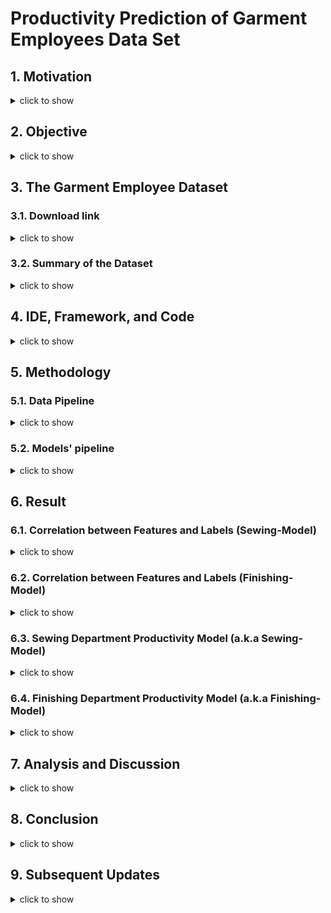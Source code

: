 # Productivity Prediction of Garment Employees Data Set 
## 1. Motivation
<details>
<summary>click to show</summary>

The garment industry is vital to human civilization and has a massive global demand.<br>

A modern garment production companies must track, analyse, and predict the productivity of their working teams in order to estimate their garment production capacity and ensure that production is completed on time. This is crucial in maintaining the company's reputation and avoid paying breach of contract penalties.<br>

Furthermore, a good prediction model is an essential tool in the development planning of a garment company because it provides the information to streamline the production lines and optimize the production efficiency.<br>

</details>

## 2. Objective
<details>
<summary>click to show</summary>
  
(i) Construct a good prediction model that can be used to predict the employee productivity in European garment Industry.<br>

(ii) Data mining to determine which attributes in the European garment industry are highly correlated with employee productivity.<br>

(iii) As a demonstration to show how to construct a dense neural network.<br>

(iv) As a demonstration to show how to do data cleaning, data preparation, data analysis and data exploration.<br>
  
</details>
  
## 3. The Garment Employee Dataset
### 3.1. Download link
<details>
<summary>click to show</summary>
You can get the dataset download link from <a href="http://archive.ics.uci.edu/ml/datasets/Productivity+Prediction+of+Garment+Employees">here</a>.
</details>
  
### 3.2. Summary of the Dataset
<details>
<summary>click to show</summary><br>
  
The data was collected from European countries in the year of 2015.<br>
  
There are 15 attributes in this dataset. We will make use of the first 14 attributes as the raw features and use them to launch a multilinear regression training by using a dense neural network. Our goal is to train a model that can predict the actual productivity, which is the last attribute of the dataset, with a targeted mean absolute error percentage of less than 10%.<br>

The 15 attributes in the dataset are summarized as below.<br>

01 date : Date in MM-DD-YYYY <br>
02 day : Day of the Week <br>
03 quarter : A portion of the month. A month was divided into four quarters <br>
04 department : Associated department with the instance <br>
05 team_no : Associated team number with the instance <br>
06 no_of_workers : Number of workers in each team <br>
07 no_of_style_change : Number of changes in the style of a particular product <br>
08 targeted_productivity : Targeted productivity set by the Authority for each team for each day <br>
09 smv : Standard Minute Value, it is the allocated time for a task <br>
10 wip : Work in progress. Includes the number of unfinished items for products <br>
11 over_time : Represents the amount of overtime by each team in minutes <br>
12 incentive : Represents the amount of financial incentive (in BDT) that enables or motivates a particular course of action <br>
13 idle_time : The amount of time when the production was interrupted due to several reasons <br>
14 idle_men : The number of workers who were idle due to production interruption <br>
15 actual_productivity : The actual % of productivity that was delivered by the workers. It ranges from 0-1. <br>
</details>

## 4. IDE, Framework, and Code
<details>
<summary>click to show</summary><br>
<a href="http://colab.research.google.com/">Google Colab</a> is used as the IDE(integrated development environment) for this project.<br>
The main frameworks utilised in this project were TensorFlow Keras, Pandas, Numpy, Scikit-Learn, Seaborn, and Matplotlib.<br><br>

My code: <br>

A.  [Sewing Department Productivity Model](Sewing_Model.ipynb) <br>

B.  [Finishing Department Productivity Model](Finishing_Model.ipynb) <br>

C.  [simplified-finishing department model](SimpleFinishing.py) <br> 
</details>

## 5. Methodology
### 5.1. Data Pipeline
<details>
<summary>click to show</summary><br>
Two models, namely the "Sewing Department Productivity Model" (a.k.a. Sewing-Model) and the "Finishing Department Productivity Model" (a.k.a. Finishing-Model), were constructed separately by using the same model pipeline. <br><br>
The differences between the models all stem from their data pipeline, as summarized as follows:<br>

<table class="center" div align="center">
  <tr>
    <th colspan="3">Data Pipeline</th>
  </tr>                                                          
  <tr>
    <th>Data\Model</th><th>Sewing-Model</th><th>Finishing-Model</th>
  </tr>
  <tr>
    <th>input data</th><td align="center">Sewing department data</td>
    <td align="center">Finishing department training data + all sewing department data</td>
  </tr>
  <tr>
    <th>typo of column name</th><td align="center">Replace ["Sweing", "Finishing "] by ["Sewing","Finishing"] </td><td align="center">Same</td>
  </tr>
  <tr>
    <th>typo of data value</th><td align="center">Replace "targeted_productivity" of index 663 from 0.07 to 0.7</td><td align="center">Same</td>
  </tr>
  <tr>
    <th>average_smv</th><td align="center">A new feature that obtained by dividing the smv by no of workers</td><td align="center">Same</td>
  </tr>
  <tr>
    <th>average_ot</th><td align="center">A new feature that obtained by dividing the overtime by no of workers</td><td align="center">Same</td>
  </tr>
  <tr>
    <th>wip(work in progress)</th><td align="center">Use the log function to reduce the skewness of the data</td><td align="center">The "wip" data is divided into four groups in order to keep the actual value of the finishing department within the margin of error. (It can be non-zero while still belonging to the lowest value group.)</td>
  </tr>
  <tr>
    <th>date</th><td align="center">Indexed by using chronological order</td><td align="center">Same</td>
  </tr>
  <tr>
    <th>day(weekday)</th><td align="center">Begin with the first consecutive working day in a week(Saturday)</td><td align="center">Same</td>
  </tr>
  <tr>
    <th>quarter(index of week in a month)</th><td align="center">Changed to integers</td><td align="center">Same</td>
  </tr>
  <tr>
    <th>month(/th)<td align="center">A new feature that extracted from the date</td><td align="center">Same</td>
  </tr>
  <tr>
    <th>day(in months)</th><td align="center">A new feature that extracted from the date</td><td align="center">Same</td>
  </tr>
  <tr>
    <th>team</th><td align="center">Replaced by the average productivity of the corresponding sewing team</td>
    <td align="center">Replaced by the average productivity of the corresponding departmental team</td>
  </tr>
  <tr>
    <th>train_test_split</th><td align="center">Test_size = 0.2</td>
    <td align="center">Test_size = 0.1 (a small test size is used due to the lacking of data)</td>
  </tr>
</table>
</details>

### 5.2. Models' pipeline 

<details>
<summary>click to show</summary><br>

Both models mentioned above are dense neural network models that are constructed by using the functional API approach.<br>
Below is the summary of the models:<br>
<p align="center"><img src="Image/model summary.png"></p>
</details>

## 6. Result
### 6.1. Correlation between Features and Labels (Sewing-Model)
<details>
<summary>click to show</summary>
  
#### 6.1.1. In the Raw Data
Please focus on the "actual productivity" column.<br>
<p align="center"><img width="800" height="600" src="Image/raw data heatmap.png"</p>

#### 6.1.2. In the Post-Processing Data
We see that the correlation between "team" and "actual productivity" has increased significantly.<br>
Now we have more features which has non-zero correlation with "actual productivity" to train the model, including "date", "quarter", "day"(weekday), "month", and "day_no" (day in a month).<br>   
  
<p align="center"><img width="1000" height="750" src="Image/Post-processing data(Sewing Model)heatmap.png"></p>

#### 6.1.3. After Data Segmentation
After data segmentation, the correlation between "incentive" and "actual productivity" become 10 times larger!<br>
Also, the correlation between "actual productivity" with the features such as "wip", "team","no of style change","idle time", and "day_no" is further improved.<br>
Despite there exists some minor decrease of the correlation between "actual productivity" with the features such as "no of worker", "month", and "day", the overall correlation betwwen the features and the "actual productivity" is greatly enhanced after the data segmentation.<br>
  
<p align="center"><img width="1200" height="900" src="Image/Final sewing data heatmap.png"></p>

</details>

### 6.2. Correlation between Features and Labels (Finishing-Model)
<details>
<summary>click to show</summary>

### 6.2.1 In the Finishing Department Data after Data Pre-Processing and Data Segmentation 
The correlations in the raw data are in 6.1.1.<br>
Here we can see that after we process the data, we have more features to train the model, and the correlation between "team" and "actual productivity" has increased significantly.<br>
However, since all "wip" data from the finishing department are single-valued, the correlation between it with the multi-valued actual productivity is zero.<br>

<p align="center"><img width="800" height="600" src="Image/finishing_heatmap_dense.png"></p>
  
### 6.2.2 In All Training Data in the Finishing Model
We can see that all features has non-zero correlation with the label, this means they are contributive to enhance the accuracy of the model.<br>

<p align="center"><img width="800" height="600" src="Image/finishing_training_data_heatmap.png"></p>

</details>
  
### 6.3. Sewing Department Productivity Model (a.k.a Sewing-Model)
<details>
<summary>click to show</summary>
Performance of the model:
  
<p align="left"><img src="Image/Sewing Model Stats.png"></p>

<p align="center"><img src="Image/sewing model plot.png"></p>

The shaded region is surrounded by a 95% confidence interval, within which we are 95% certain that the **mean value** of prediction lies.<br>
This shall not be confused with the dotted line, which is the 95% prediction interval, within which 95% of our prediction data is contained.
</details>

### 6.4. Finishing Department Productivity Model (a.k.a Finishing-Model)
<details>
<summary>click to show</summary>
Performance of the model:
<p align="left"><img src="Image/finishing_model_stats.png"></p>

<p align="center"><img src="Image/finishing_model_plot.png"></p>
</details>

## 7. Analysis and Discussion
<details>
<summary>click to show</summary><br>
"All models are wrong, but some are useful."~<a href="https://en.wikipedia.org/wiki/All_models_are_wrong">George Box</a> <br><br>

The Sewing-Model is reasonably well trained, as evidenced by its 95% correlation between its prediction and the actual data. The high correlation can be visually reflected in the plot(see section 6.3), as the 95%-confidence-interval passing through the origin, and the majority of the prediction data converged to a straight line. It also has a validation mean absolute percentage error(MAE) of 0.016(best model among 17 iterations) and a mean absolute percentage error of about 2.5%. The mean MAE of the Sewing-Model is about 0.02.<br>

<p align="center"><img src="Image/Sewing Model MAE Distribution.png"></p>

The Finishing-Model is significantly inferior to the Sewing-Model, as evidenced by its 62% correlation between its prediction and actual data. The plot (see section 6.4) clearly demonstrates this, as the 95%-confidence-interval does not pass through the origin and the majority of the prediction data appears less convergent. Besides, it has a validation mean absolute percentage error of 0.098 and a mean absolute percentage error of approximately 14%.<br>

Whatsoever, the linear fit in the Finishing-Model indicates that the prediction data increases linearly with the real data. Furthermore, the 0.62 correlation between the prediction data and the real data suggests that the model isn't all that bad. Therefore, it stands to reason that the Finishing-Model can be improved if more data is provided. <br>  

Data exploration reveals that the main difference between the Finishing-Model and the Sewing-Model in terms of data structure is that the Finishing-Model lacks all "wip" data. The result of poor fitting in the finising model indicates that "wip" is indeed a crucial variable that is highly correlated to employee productivity in the European garment industry.<br>

The other variables can also be checked in a similar manner. The targeted variable is first removed from the training features. The model is then retrained, and its prediction accuracy is compared to that of the previous model.<br>

Some may argue that the difference in results between the Sewing-Model and the Finishing-Model is due to differences in team attributes (the mean productivity), but I tested this theory by using the same mean in both models. The prediction accuracy of the Sewing-Model differs only slightly, and the model I presented in the data pipeline is actually marginally more accurate. This leads us to believe that the missing wip data is the primary cause of the inaccuracy of the Finishing-Model when compared to the Sewing-Model.<br>

On the other hand, if there were an optimal value for the wip data, We can check this by generating some lists of sewing data with all attributes fixed but the wip value different. Then we make use of our fairly well fitted sewing data to predict the productivities of each entry in the list. Then we can gather the optimal value from all the lists to find its mean. This mean will be the overall optimal(ideal) value of the wip data.<br>

Why is it advantageous to obtain the optimal value of "wip" (work-in-progress) then? The work-in-progress could be distributed to other teams by the manager, ensuring that most teams have the right amount of work to do and can therefore maximize their production.<br>

However, a general optimal "wip" value is less likely to exist, because its optimal value is the collective result of all other data. We can, in turn, build a model that uses the "wip" as the label and "actual productivity"(wishful productivity) as one of the features. Then we are able to obtain the optimal "wip" value for a specific employee group.<br>  
</details>

## 8. Conclusion
<details>
<summary>click to show</summary><br>
  
We have successfully created a good model(the Sewing-Model) with high validation accuracy(validation mean absolute percentage error = 3%, MAE = 0.019) to predict the sewing team productivity in the future. Can this model be used to predict the productivity of all sewing teams in the European garment industry? We can put this question to the test by using data from other sewing teams. One thing is certain: the more sewing team data we collect, the more accurate the model we build.<br>

The Finishing-Model, on the other hand, may be unsatisfactory with a validation mean absolute percentage error of 14%, but as we can see from the graph, it is not completely useless because we are 95% certain that the real data will fall within a certain interval. For example, if the prediction of productivity is 1.0, we are 95% sure that the actual data falls between 0.65 and 1.21, so it can be a good estimate. More data, in particular the "wip" data, is required to build a better model.<br>
</details>

## 9. Subsequent Updates
<details>
<summary>click to show</summary>

### 8th September: 2022 <br>
Using the idea of "stacking" in constructing finishing model.<br>
First, fill in the missing "wip" data in finishing department by using the model constructed by Sewing Department Data.<br>
Then, train the finishing department data with predicted wip data as one of the features to predict the actual productivity.<br>
The average MAE is reduced by an amount of 0.005~0.008 and the correlation betwwen the predicted productivity and actual productivity has been increased to 0.78.  

</details>





